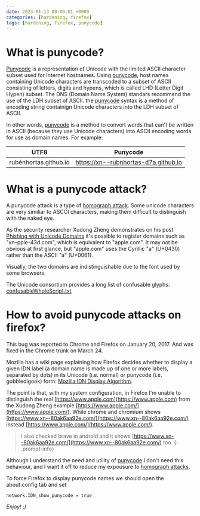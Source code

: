```yaml
---
date: 2023-01-13 00:00:01 +0000
categories: [hardening, firefox]
tags: [hardening, firefox, punycode]
---
```


 # What is punycode?

[Punycode][1] is a representation of Unicode with the limited ASCII character subset used for Internet hostnames.
Using [punycode][1], host names containing Unicode characters are transcoded to a subset of ASCII consisting of letters, digits and hypens, which is called LHD (Letter Digit Hypen) subset.
The DNS (Domain Name System) standars recommend the use of the LDH subset of ASCII.
the [punycode][1] syntax is a method of encoding string containign Unicode characters into the LDH subset of ASCII.
 
In other words, [punycode][1] is a method to convert words that can't be written in ASCII (because they use Unicode characters) into ASCII encoding words for use as domain names.
For example: 

| UTF8                   | Punycode                             | 
-------------------------|--------------------------------------|
| rubénhortas.github.io  | https://xn--rubnhortas-d7a.github.io |


# What is a punycode attack?

A punycode attack is a type of [homograph attack][2].
Some unicode characters are very similiar to ASCCI characters, making them difficult to distinguish with the naked eye. 

As the security researcher Xudong Zheng demonstrates on his post [Phishing with Unicode Domains](https://www.xudongz.com/blog/2017/idn-phishing/) it's possible to register domains such as "xn–pple-43d.com", which is equivalent to "аpple.com". 
It may not be obvious at first glance, but "аpple.com" uses the Cyrillic "а" (U+0430) rather than the ASCII "a" (U+0061).
 
Visually, the two domains are indistinguishable due to the font used by some browsers.

The Unicode consortium provides a long list of confusable glyphs: [confusableWholeScript.txt](https://unicode.org/reports/tr39/data/confusablesWholeScript.txt)  

# How to avoid punycode attacks on firefox?

This bug was reported to Chrome and Firefox on January 20, 2017.
And was fixed in the Chrome trunk on March 24.

Mozilla has a wiki page explaining how Firefox decides whether to display a given IDN label (a domain name is made up of one or more labels, separated by dots) in its Unicode (i.e. normal) or punycode (i.e. gobbledigook) form: [Mozilla IDN Display Algorithm](https://wiki.mozilla.org/IDN_Display_Algorithm).

The point is that, with my system configuration, in Firefox I'm unable to distinguish the real [https://www.apple.com](https://www.apple.com) from the Xudong Zheng example [https://www.аррӏе.com/](https://www.аррӏе.com/). While chrome and chromium shows [https://www.xn--80ak6aa92e.com/](https://www.xn--80ak6aa92e.com/) instead [https://www.аррӏе.com/](https://www.аррӏе.com/).

> I also checked brave in android and it shows [https://www.xn--80ak6aa92e.com/](https://www.xn--80ak6aa92e.com/) too.
{: .prompt-info}

Although I understand the need and utility of [punycode][1] I don't need this behaviour, and I want it off to reduce my expousure to [homograph attacks][2]. 

To force Firefox to display punycode names we should open the about:config tab and set

```
network.IDN_show_punycode = true
```

[1]:https://en.wikipedia.org/wiki/Punycode
[2]:https://en.wikipedia.org/wiki/IDN_homograph_attack

*Enjoy! ;)*
